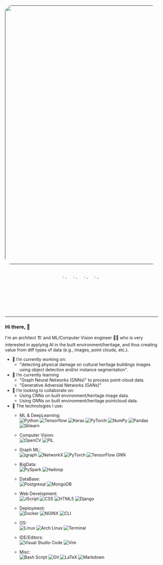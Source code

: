 <!--
**tekboart/tekboart** is a ✨ _special_ ✨ repository because its `README.md` (this file) appears on your GitHub profile.

Here are some ideas to get you started:

- 🔭 I’m currently working on ...
- 🌱 I’m currently learning ...
- 👯 I’m looking to collaborate on ...
- 🤔 I’m looking for help with ...
- 💬 Ask me about ...
- 📫 How to reach me: ...
- 😄 Pronouns: ...
- ⚡ Fun fact: ...
-->

<div align="center">
  <p>
    <a align="center" href="" target="_blank">
      <img
        width="850"
        style="border-radius: 20px;"
        src="https://media.licdn.com/dms/image/D4E16AQHWIs22BtQmww/profile-displaybackgroundimage-shrink_350_1400/0/1678462390496?e=1685577600&v=beta&t=Ha1F6A5wLggklaazVpvSTQ_uCqm2oDULacVv6qCeAIY"
      >
    </a>
  </p>
  <br>

  <div align="center">
      <a href="https://github.com/tekboart/">
          <img
            src="github-gray.svg"
            width="3%"
          />
      </a>&nbsp;&nbsp;&nbsp;
      <a href="https://www.linkedin.com/in/kyan-bhr/">
          <img
            src="linkedin-gray.svg"
            width="3%"
            style="border-radius: 5px !important; filter: invert(40%;"
          />
      </a>&nbsp;&nbsp;&nbsp;
      <a href="https://scholar.google.com/citations?user=r3xmjQUAAAAJ&hl=en">
          <img
            src="googlescholar-gray.svg"
            width="3%"
          />
      </a>&nbsp;&nbsp;&nbsp;
      <a href="https://kaggle.com/">
          <img
            src="kaggle-gray.svg"
            width="3%"
          />
      </a>&nbsp;&nbsp;&nbsp;
  </div>
</div>

<hr height="10">

### Hi there, 👋

I'm an architect 🏗️ and ML/Computer Vision engineer 🧑‍💻 who is very interested in applying AI in the built environment/heritage, and thus creating value from diff types of data (e.g., images, point clouds, etc.).

- 🔭 I’m currently working on: 
  - "detecting physical damage on cultural heritage buildings images using object detection and/or instance segmentation".
- 🌱 I’m currently learning 
  - "Graph Neural Networks (GNNs)" to process point-cloud data.
  - "Generative Adversial Networks (GANs)"
- 👯 I’m looking to collaborate on: 
  - Using CNNs on built environment/heritage image data. 
  - Using GNNs on built environment/heritage pointcloud data.
- 🧰 The technologies I use:  
  - ML & DeepLearning:<br />
  ![Python](https://badges.aleen42.com/src/python.svg)
  ![Tensorflow](https://badges.aleen42.com/src/tensorflow.svg)
  ![Keras](https://img.shields.io/badge/Keras-svg?style=flat&color=D00000&logo=keras&logoColor=white&labelColor=gray)
  ![PyTorch](https://img.shields.io/badge/PyTorch-svg?style=flat&color=EE4C2C&logo=pytorch&logoColor=white&labelColor=gray)
  ![NumPy](https://img.shields.io/badge/NumPy-svg?style=flat&color=013243&logo=numpy&logoColor=white&labelColor=gray)
  ![Pandas](https://img.shields.io/badge/pandas-svg?style=flat&color=150458&logo=pandas&logoColor=white&labelColor=gray)
  ![Sklearn](https://img.shields.io/badge/scikit--learn-svg?style=flat&color=F7931E&logo=scikitlearn&logoColor=white&labelColor=gray)
  
  - Computer Vision:<br />
  ![OpenCV](https://img.shields.io/badge/OpenCV-svg?style=flat&color=5C3EE8&logo=opencv&logoColor=white&labelColor=gray)
  ![PIL](https://img.shields.io/badge/Pillow-svg?style=flat&color=yellow&label=PIL&logoColor=white&labelColor=gray)
  
  - Graph ML:<br />
  ![igraph](https://img.shields.io/badge/igraph-svg?style=flat&color=yellow)
  ![NetworkX](https://img.shields.io/badge/NetworkX-svg?style=flat&color=blue)
  ![PyTorch](https://img.shields.io/badge/PyTorch_Geometric-svg?style=flat&color=3C2179&logo=pyg&logoColor=white&labelColor=gray)
  ![TensorFlow GNN](https://img.shields.io/badge/TensorFlow_GNN-svg?style=flat&color=FF6F00)

  - BigData:<br />
  ![PySpark](https://img.shields.io/badge/PySpark-svg?style=flat&color=E25A1C&logo=apachespark&logoColor=white&labelColor=gray)
  ![Hadoop](https://img.shields.io/badge/Hadoop-svg?style=flat&color=66CCFF&logo=apachehadoop&logoColor=white&labelColor=gray)
  
  - DataBase:<br />
  ![Postgresql](https://img.shields.io/badge/PostgreSQL-svg?style=flat&color=4169E1&logo=postgresql&logoColor=white&labelColor=gray)
  ![MongoDB](https://img.shields.io/badge/MongoDB-svg?style=flat&color=47A248&logo=mongodb&logoColor=white&labelColor=gray)
  
  - Web Development:<br />
  ![JScript](https://badges.aleen42.com/src/javascript.svg)
  ![CSS](https://img.shields.io/badge/CSS-svg?style=flat&color=1572B6&logo=CSS3&logoColor=white&labelColor=gray)
  ![HTML5](https://img.shields.io/badge/HTML5-svg?style=flat&color=E34F26&logo=HTML5&logoColor=white&labelColor=gray)
  ![Django](https://img.shields.io/badge/django-svg?style=flat&color=092E20&logo=django&logoColor=white&labelColor=gray)
  
  - Deployment:<br />
  ![Docker](https://badges.aleen42.com/src/docker.svg)
  ![NGINX](https://img.shields.io/badge/NGINX-svg?style=flat&color=009639&logo=nginx&logoColor=white&labelColor=gray)
  ![CLI](https://badges.aleen42.com/src/cli.svg)
  
  - OS:<br />
  ![Linux](https://img.shields.io/badge/Linux-svg?style=flat&color=FCC624&logo=linux&logoColor=white&labelColor=gray)
  ![Arch Linux](https://img.shields.io/badge/Arch_Linux-svg?style=flat&color=1793D1&logo=archlinux&logoColor=white&labelColor=gray)
  ![Terminal](https://img.shields.io/badge/Terminal-svg?style=flat&color=241F31&logo=gnometerminal&logoColor=white&labelColor=gray)
  
  - IDE/Editors:<br />
  ![Visual Studio Code](https://img.shields.io/badge/Visual_Studio_Code-svg?style=flat&color=007ACC&logo=visualstudiocode&logoColor=white&labelColor=gray)
  ![Vim](https://img.shields.io/badge/Vim-svg?style=flat&color=019733&logo=vim&logoColor=white&labelColor=gray)
  
  - Misc:<br />
  ![Bash Script](https://img.shields.io/badge/Bash_Script-svg?style=flat&color=4EAA25&logo=gnubash&logoColor=white&labelColor=gray)
  ![Git](https://img.shields.io/badge/Git-svg?style=flat&color=F05032&logo=git&logoColor=white&labelColor=gray)
  ![LaTeX](https://img.shields.io/badge/LaTeX-svg?style=flat&color=008080&logo=latex&logoColor=white&labelColor=gray)
  ![Markdown](https://img.shields.io/badge/Markdown-svg?style=flat&color=000000&logo=markdown&logoColor=white&labelColor=gray)
  
  
  








